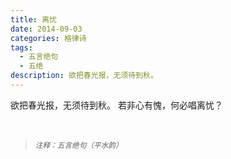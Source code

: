 ```yaml
---
title: 离忧
date: 2014-09-03
categories: 格律诗
tags:
  - 五言绝句
  - 五绝
description: 欲把春光报，无须待到秋。
---
```


欲把春光报，无须待到秋。
若非心有愧，何必唱离忧？

<br/>
<blockquote>
<p><small><i>注释：五言绝句（平水韵）</i></small></p>
</blockquote>